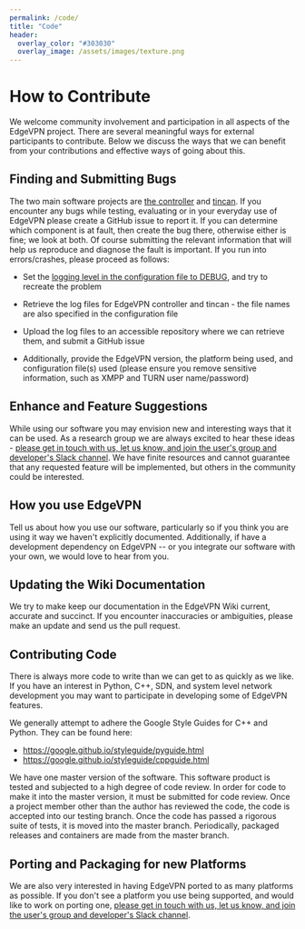 ```yaml
---
permalink: /code/
title: "Code"
header:
  overlay_color: "#303030"
  overlay_image: /assets/images/texture.png
---
```


# How to Contribute
We welcome community involvement and participation in all aspects of the EdgeVPN project. There are several meaningful ways for external participants to contribute. Below we discuss the ways that we can benefit from your contributions and effective ways of going about this.

## Finding and Submitting Bugs
The two main software projects are [the controller](https://github.com/edgevpn/controllers/issues) and [tincan](https://github.com/edgevpn/tincan/issues). If you encounter any bugs while testing, evaluating or in your everyday use of EdgeVPN please create a GitHub issue to report it. If you can determine which component is at fault, then create the bug there, otherwise either is fine; we look at both.
Of course submitting the relevant information that will help us reproduce and diagnose the fault is important. If you run into errors/crashes, please proceed as follows:

* Set the [logging level in the configuration file to DEBUG](/configfile), and try to recreate the problem

* Retrieve the log files for EdgeVPN controller and tincan - the file names are also specified in the configuration file

* Upload the log files to an accessible repository where we can retrieve them, and submit a GitHub issue

* Additionally, provide the EdgeVPN version, the platform being used, and configuration file(s) used (please ensure you remove sensitive information, such as XMPP and TURN user name/password)

## Enhance and Feature Suggestions
While using our software you may envision new and interesting ways that it can be used. As a research group we are always excited to hear these ideas - [please get in touch with us, let us know, and join the user's group and developer's Slack channel](/about). We have finite resources and cannot guarantee that any requested feature will be implemented, but others in the community could be interested. 
 
## How you use EdgeVPN
Tell us about how you use our software, particularly so if you think you are using it way we haven't explicitly documented. Additionally, if have a development dependency on EdgeVPN -- or you integrate our software with your own, we would love to hear from you.

## Updating the Wiki Documentation
We try to make keep our documentation in the EdgeVPN Wiki current, accurate and succinct. If you encounter inaccuracies or ambiguities, please make an update and send us the pull request.

## Contributing Code
There is always more code to write than we can get to as quickly as we like. If you have an interest in Python, C++, SDN, and system level network development you may want to participate in developing some of EdgeVPN features. 

We generally attempt to adhere the Google Style Guides for C++ and Python. They can be found here:
* https://google.github.io/styleguide/pyguide.html
* https://google.github.io/styleguide/cppguide.html

We have one master version of the software. This software product is tested and subjected to a high degree of code review. In order for code to make it into the master version, it must be submitted for code review. Once a project member other than the author has reviewed the code, the code is accepted into our testing branch. Once the code has passed a rigorous suite of tests, it is moved into the master branch. Periodically, packaged releases and containers are made from the master branch. 

## Porting and Packaging for new Platforms
We are also very interested in having EdgeVPN ported to as many platforms as possible. If you don't see a platform you use being supported, and would like to work on porting one, [please get in touch with us, let us know, and join the user's group and developer's Slack channel](/about).
